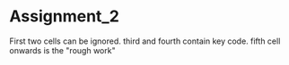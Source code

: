 # Assignment_2

First two cells can be ignored. third and fourth contain key code. fifth cell onwards is the "rough work"


